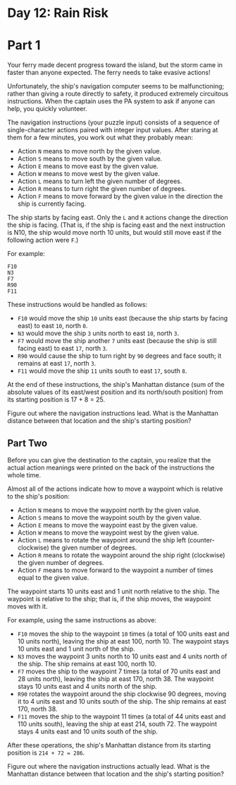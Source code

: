 # Day 12: Rain Risk

# Part 1

Your ferry made decent progress toward the island, but the storm came in faster
than anyone expected. The ferry needs to take evasive actions!

Unfortunately, the ship's navigation computer seems to be malfunctioning; rather
than giving a route directly to safety, it produced extremely circuitous
instructions. When the captain uses the PA system to ask if anyone can help, you
quickly volunteer.

The navigation instructions (your puzzle input) consists of a sequence of
single-character actions paired with integer input values. After staring at them
for a few minutes, you work out what they probably mean:

- Action `N` means to move north by the given value.
- Action `S` means to move south by the given value.
- Action `E` means to move east by the given value.
- Action `W` means to move west by the given value.
- Action `L` means to turn left the given number of degrees.
- Action `R` means to turn right the given number of degrees.
- Action `F` means to move forward by the given value in the direction the ship
  is currently facing.

The ship starts by facing east. Only the `L` and `R` actions change the
direction the ship is facing. (That is, if the ship is facing east and the next
instruction is N10, the ship would move north 10 units, but would still move
east if the following action were `F`.)

For example:

```
F10
N3
F7
R90
F11
```

These instructions would be handled as follows:

- `F10` would move the ship `10` units east (because the ship starts by facing
  east) to east `10`, north `0`.
- `N3` would move the ship `3` units north to east `10`, north `3`.
- `F7` would move the ship another `7` units east (because the ship is still
  facing east) to east `17`, north `3`.
- `R90` would cause the ship to turn right by `90` degrees and face south; it
  remains at east `17`, north `3`.
- `F11` would move the ship `11` units south to east `17`, south `8`.

At the end of these instructions, the ship's Manhattan distance (sum of the
absolute values of its east/west position and its north/south position) from its
starting position is 17 + 8 = 25.

Figure out where the navigation instructions lead. What is the Manhattan
distance between that location and the ship's starting position?

## Part Two

Before you can give the destination to the captain, you realize that the actual action meanings were printed on the back of the instructions the whole time.

Almost all of the actions indicate how to move a waypoint which is relative to the ship's position:

- Action `N` means to move the waypoint north by the given value.
- Action `S` means to move the waypoint south by the given value.
- Action `E` means to move the waypoint east by the given value.
- Action `W` means to move the waypoint west by the given value.
- Action `L` means to rotate the waypoint around the ship left (counter-clockwise) the given number of degrees.
- Action `R` means to rotate the waypoint around the ship right (clockwise) the given number of degrees.
- Action `F` means to move forward to the waypoint a number of times equal to the given value.

The waypoint starts 10 units east and 1 unit north relative to the ship. The waypoint is relative to the ship; that is, if the ship moves, the waypoint moves with it.

For example, using the same instructions as above:

- `F10` moves the ship to the waypoint `10` times (a total of 100 units east and 10 units north), leaving the ship at east 100, north 10. The waypoint stays 10 units east and 1 unit north of the ship.
- `N3` moves the waypoint 3 units north to 10 units east and 4 units north of the ship. The ship remains at east 100, north 10.
- `F7` moves the ship to the waypoint 7 times (a total of 70 units east and 28 units north), leaving the ship at east 170, north 38. The waypoint stays 10 units east and 4 units north of the ship.
- `R90` rotates the waypoint around the ship clockwise 90 degrees, moving it to 4 units east and 10 units south of the ship. The ship remains at east 170, north 38.
- `F11` moves the ship to the waypoint 11 times (a total of 44 units east and 110 units south), leaving the ship at east 214, south 72. The waypoint stays 4 units east and 10 units south of the ship.

After these operations, the ship's Manhattan distance from its starting position is `214 + 72 = 286`.

Figure out where the navigation instructions actually lead. What is the Manhattan distance between that location and the ship's starting position?
